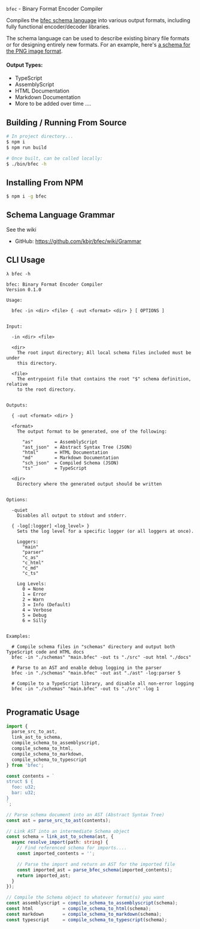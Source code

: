 
`bfec` - Binary Format Encoder Compiler

Compiles the [bfec schema language](https://github.com/kbjr/bfec/wiki/Grammar) into various output formats, including fully functional encoder/decoder libraries.

The schema language can be used to describe existing binary file formats or for designing entirely new formats. For an example, here's [a schema for the PNG image format](./examples/png/).

#### Output Types:

- TypeScript
- AssemblyScript
- HTML Documentation
- Markdown Documentation
- More to be added over time ....

## Building / Running From Source

```bash
# In project directory...
$ npm i
$ npm run build

# Once built, can be called locally:
$ ./bin/bfec -h
```

## Installing From NPM

```bash
$ npm i -g bfec
```

## Schema Language Grammar

See the wiki

- GitHub: https://github.com/kbjr/bfec/wiki/Grammar

## CLI Usage

```
λ bfec -h

bfec: Binary Format Encoder Compiler
Version 0.1.0

Usage:

  bfec -in <dir> <file> { -out <format> <dir> } [ OPTIONS ]


Input:

  -in <dir> <file>

  <dir>
    The root input directory; All local schema files included must be under
    this directory.

  <file>
    The entrypoint file that contains the root "$" schema definition, relative
    to the root directory.


Outputs:

  { -out <format> <dir> }

  <format>
    The output format to be generated, one of the following:

      "as"        = AssemblyScript
      "ast_json"  = Abstract Syntax Tree (JSON)
      "html"      = HTML Documentation
      "md"        = Markdown Documentation
      "sch_json"  = Compiled Schema (JSON)
      "ts"        = TypeScript

  <dir>
    Directory where the generated output should be written


Options:

  -quiet
    Disables all output to stdout and stderr.

  { -log[:logger] <log_level> }
    Sets the log level for a specific logger (or all loggers at once).

    Loggers:
      "main"
      "parser"
      "c_as"
      "c_html"
      "c_md"
      "c_ts"

    Log Levels:
      0 = None
      1 = Error
      2 = Warn
      3 = Info (Default)
      4 = Verbose
      5 = Debug
      6 = Silly


Examples:
  
  # Compile schema files in "schemas" directory and output both TypeScript code and HTML docs
  bfec -in "./schemas" "main.bfec" -out ts "./src" -out html "./docs"
    
  # Parse to an AST and enable debug logging in the parser
  bfec -in "./schemas" "main.bfec" -out ast "./ast" -log:parser 5
    
  # Compile to a TypeScript library, and disable all non-error logging
  bfec -in "./schemas" "main.bfec" -out ts "./src" -log 1


```

## Programatic Usage

```typescript
import {
  parse_src_to_ast,
  link_ast_to_schema,
  compile_schema_to_assemblyscript,
  compile_schema_to_html,
  compile_schema_to_markdown,
  compile_schema_to_typescript
} from 'bfec';

const contents = `
struct $ {
  foo: u32;
  bar: u32;
}
`;

// Parse schema document into an AST (Abstract Syntax Tree)
const ast = parse_src_to_ast(contents);

// Link AST into an intermediate Schema object
const schema = link_ast_to_schema(ast, {
  async resolve_import(path: string) {
    // Find referenced schema for imports....
    const imported_contents = '';

    // Parse the import and return an AST for the imported file
    const imported_ast = parse_bfec_schema(imported_contents);
    return imported_ast;
  }
});

// Compile the Schema object to whatever format(s) you want
const assemblyscript = compile_schema_to_assemblyscript(schema);
const html           = compile_schema_to_html(schema);
const markdown       = compile_schema_to_markdown(schema);
const typescript     = compile_schema_to_typescript(schema);
```

